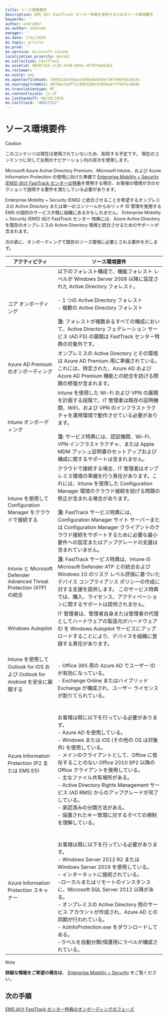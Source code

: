 ```yaml
---
title: ソース環境要件
description: EMS 向け FastTrack センター特典を使用するためのソース環境要件
keywords: ''
author: andredm7
ms.author: andredm
manager: ''
ms.date: 7/01/2020
ms.topic: article
ms.prod: ''
ms.service: microsoft-intune
localization_priority: Normal
ms.collection: FastTrack
ms.assetid: 9048f3e5-cc28-4744-bb5e-36f974abb261
ms.reviewer: ''
ms.suite: ems
ms.openlocfilehash: 7d9921daf56aa14589a6a050e736f94676b10143
ms.sourcegitcommit: d67bbe7e9f71c9983280cb3858a4fff0d7ac884b
ms.translationtype: MT
ms.contentlocale: ja-JP
ms.lasthandoff: 08/20/2020
ms.locfileid: "46817522"
---
```

# <a name="source-environment-expectations"></a>ソース環境要件
> [!CAUTION]
> このコンテンツは現在は使用されていないため、削除する予定です。 現在のコンテンツに対して左側のナビゲーション内の目次を使用します。

Microsoft Azure Active Directory Premium、Microsoft Intune、および Azure Information Protection の使用に向けた準備で [Enterprise Mobility + Security (EMS) 向け FastTrack センターの特典](EMS-fasttrack-benefit-for-EMS.md)を使用する場合、お客様の環境が次のセクションで説明する要件を満たしている必要があります。

Enterprise Mobility + Security (EMS) と統合させることを希望するオンプレミスの Active Directory または単一のコンソールからのリッチ ID 管理を使用する EMS の個別のサービスが既に組織にあるかもしれません。 Enterprise Mobility + Security (EMS) 向け FastTrack センター 特典には、Azure Active Directory を既存のオンプレミスの Active Directory 環境と統合させるためのサポートが含まれます。

次の表に、オンボーディングで既存のソース環境に必要とされる要件を示します。

|アクティビティ|ソース環境要件|
|------------|----------------------------------|
|コア オンボーディング|以下のフォレスト構成で、機能フォレスト レベルが Windows Server 2008 以降に設定された Active Directory フォレスト。<br /><br />- 1 つの Active Directory フォレスト<br />- 複数の Active Directory フォレスト </br></br>**注**: フォレストが複数あるすべての構成において、Active Directory フェデレーション サービス (AD FS) の展開は FastTrack センター特典の対象外です。|
|Azure AD Premium のオンボーディング|オンプレミスの Active Directory とその環境は Azure AD Premium 用に準備されている。これには、特定された、Azure AD および Azure AD Premium 機能との統合を妨げる問題の修復が含まれます。|
|Intune オンボーディング| Intune を使用した Wi-Fi および VPN の展開を計画する段階で、IT 管理者は既存の証明機関、WiFi、および VPN のインフラストラクチャを運用環境で動作させている必要があります。<br /><br /> **注**: サービス特典には、認証機関、Wi-Fi、VPN インフラストラクチャ、または Apple MDM プッシュ証明書のセットアップおよび構成に関するサポートは含まれません。  |
|Intune を使用して Configuration Manager をクラウドで接続する|クラウドで接続する場合、IT 管理者はオンプレミス環境の準備を行う責任があります。これには、Intune を使用した Configuration Manager 環境のクラウド接続を妨げる問題の修正が含まれる場合があります。<br /><br />**注**: FastTrack サービス特典には、Configuration Manager サイト サーバーまたは Configuration Manager クライアントのクラウド接続をサポートするために必要な最小要件への設定またはアップグレードの支援は含まれていません。 |
|Intune と Microsoft Defender Advanced Threat Protection (ATP) の統合|**注**: FastTrack サービス特典は、Intune の Microsoft Defender ATP との統合および Windows 10 のリスク レベル評価に基づいたデバイス コンプライアンス ポリシーの作成に対する支援を提供します。 このサービス特典では、購入、ライセンス、アクティベーションに関するサポートは提供されません。 |
|Windows Autopilot|IT 管理者は、管理者自身または管理者の代理としてハードウェアの製造元がハードウェア ID を Windows Autopilot サービスにアップロードすることにより、デバイスを組織に登録する責任があります。 |
|Intune を使用して Outlook for iOS および Outlook for Android を安全に展開する|<br /><br />- Office 365 用の Azure AD でユーザー ID が有効になっている。<br />- Exchange Online またはハイブリッド Exchange が構成され、ユーザー ライセンスが割りてられている。<br />|
|Azure Information Protection (P2 または EMS E5)|<br /><br />お客様は既に以下を行っている必要があります。 <br /> - Azure AD を使用している。<br />- Windows または iOS (その他の OS は対象外) を使用している。<br /> - メインのクライアントとして、Office に依存することのない Office 2010 SP2 以降の Office クライアントを使用している。 <br /> - 主なファイル共有場所がある。  <br /> - Active Directory Rights Management サービス (AD RMS) からのアップグレードが完了している。 <br /> - 承認済みの分類方法がある。 <br /> - 保護されたキー管理に対するすべての規制を理解している。 <br />|
|Azure Information Protection スキャナー|<br /><br /> お客様は既に以下を行っている必要があります。 <br /> - Windows Server 2012 R2 または Windows Server 2016 を使用している。<br /> - インターネットに接続されている。 <br /> -ローカルまたはリモートのインスタンスに、Microsoft SQL Server 2012 以降がある。  <br /> - オンプレミスの Active Directory 用のサービス アカウントが作成され、Azure AD との同期が行われている。  <br /> - AzInfoProtection.exe をダウンロードしてある。 <br /> -ラベルを自動分類/保護用にラベルが構成されている。<br />|

> [!NOTE]
> **詳細な情報をご希望の場合は**、
> [Enterprise Mobility + Security](https://www.microsoft.com/cloud-platform/enterprise-mobility) をご覧ください。

## <a name="next-steps"></a>次の手順

[EMS 向け FastTrack センター特典のオンボーディングのフェーズ](EMS-onboarding-phases.md)

